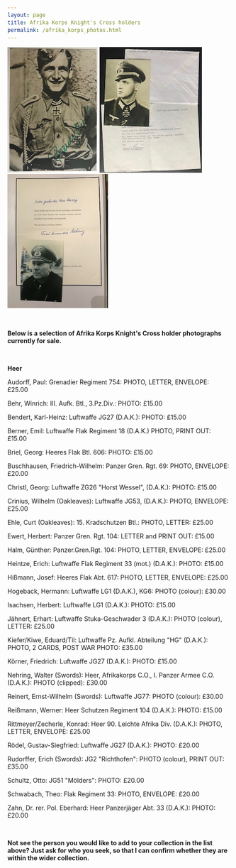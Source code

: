 ```yaml
---
layout: page
title: Afrika Korps Knight's Cross holders
permalink: /afrika_korps_photos.html
---
```


<div id="europeanvolunteer">
<p float="left">
<img src="./assets/Emil Berner.jpg"/>
<img src="./assets/Konrad Rittmeyer.jpg"/>
<img src="./assets/Nehring.JPG"/>
</p>  
<br />
<p><b>Below is a selection of Afrika Korps Knight's Cross holder photographs currently for sale.</b></p>
<br />
<p><b><centre>Heer</centre></b></p>
<p>Audorff,	Paul: Grenadier Regiment 754: PHOTO, LETTER, ENVELOPE: £25.00</p>
<p>Behr,	Winrich: III. Aufk. Btl., 3.Pz.Div.: PHOTO: £15.00</p>
<p>Bendert,	Karl-Heinz: Luftwaffe	JG27 (D.A.K.): PHOTO: £15.00</p>
<p>Berner,	Emil: Luftwaffe	Flak Regiment 18 (D.A.K.) PHOTO, PRINT OUT: £15.00</p>
<p>Briel,	Georg: Heeres Flak Btl. 606: PHOTO: £15.00</p>
<p>Buschhausen,	Friedrich-Wilhelm: Panzer Gren. Rgt. 69: PHOTO, ENVELOPE: £20.00</p>
<p>Christl,	Georg: Luftwaffe ZG26 "Horst Wessel", (D.A.K.):	PHOTO:	£15.00</p>
<p>Crinius,	Wilhelm (Oakleaves): Luftwaffe	JG53, (D.A.K.):	PHOTO, ENVELOPE: £25.00</p>
<p>Ehle,	Curt	(Oakleaves): 15. Kradschutzen Btl.: PHOTO, LETTER: £25.00</p>
<p>Ewert,	Herbert: Panzer Gren. Rgt. 104: LETTER and PRINT OUT:	£15.00</p>
<p>Halm,	Günther: Panzer.Gren.Rgt. 104: PHOTO, LETTER, ENVELOPE:	£25.00</p>
<p>Heintze,	Erich: Luftwaffe Flak Regiment 33 (mot.) (D.A.K.): PHOTO: £15.00</p>
<p>Hißmann,	Josef: Heeres Flak Abt. 617: PHOTO, LETTER, ENVELOPE: £25.00</p>
<p>Hogeback,	Hermann: Luftwaffe LG1 (D.A.K.), KG6: PHOTO (colour):	£30.00</p>
<p>Isachsen,	Herbert: Luftwaffe LG1 (D.A.K.): PHOTO:	£15.00</p>
<p>Jähnert,	Erhart: Luftwaffe Stuka-Geschwader 3 (D.A.K.):	PHOTO (colour), LETTER:	£25.00</p>
<p>Kiefer/Kiwe,	Eduard/Til: Luftwaffe Pz. Aufkl. Abteilung "HG" (D.A.K.): PHOTO, 2 CARDS, POST WAR PHOTO: £35.00</p>
<p>Körner,	Friedrich: Luftwaffe JG27 (D.A.K.): PHOTO: £15.00</p>
<p>Nehring,	Walter (Swords): Heer, Afrikakorps C.O., I. Panzer Armee C.O. (D.A.K.):	PHOTO (clipped): £30.00</p>
<p>Reinert,	Ernst-Wilhelm (Swords):	Luftwaffe JG77:	PHOTO (colour):	£30.00</p>
<p>Reißmann,	Werner: Heer Schutzen Regiment 104 (D.A.K.): PHOTO: £15.00</p>
<p>Rittmeyer/Zecherle,	Konrad: Heer 90. Leichte Afrika Div. (D.A.K.): PHOTO, LETTER, ENVELOPE: £25.00</p>
<p>Rödel,	Gustav-Siegfried: Luftwaffe JG27 (D.A.K.): PHOTO: £20.00</p>
<p>Rudorffer,	Erich (Swords):	JG2 "Richthofen": PHOTO (colour), PRINT OUT: £35.00</p>
<p>Schultz,	Otto: JG51 "Mölders": PHOTO: £20.00</p>
<p>Schwabach,	Theo: Flak Regiment 33: PHOTO, ENVELOPE: £20.00</p>
<p>Zahn,	Dr. rer. Pol. Eberhard:	Heer Panzerjäger Abt. 33 (D.A.K.): PHOTO: £20.00</p>
<br />
<p><b><centre>Not see the person you would like to add to your collection in the list above? Just ask for who you seek, so that I can confirm whether they are within the wider collection.
